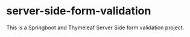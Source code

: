 # server-side-form-validation
This is a Springboot and Thymeleaf Server Side form validation project.
